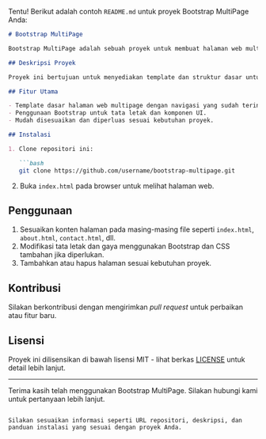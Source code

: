 Tentu! Berikut adalah contoh `README.md` untuk proyek Bootstrap MultiPage Anda:

```markdown
# Bootstrap MultiPage

Bootstrap MultiPage adalah sebuah proyek untuk membuat halaman web multipage menggunakan Bootstrap.

## Deskripsi Proyek

Proyek ini bertujuan untuk menyediakan template dan struktur dasar untuk membuat halaman web multipage dengan menggunakan Bootstrap sebagai framework front-end utama.

## Fitur Utama

- Template dasar halaman web multipage dengan navigasi yang sudah terintegrasi.
- Penggunaan Bootstrap untuk tata letak dan komponen UI.
- Mudah disesuaikan dan diperluas sesuai kebutuhan proyek.

## Instalasi

1. Clone repositori ini:

   ```bash
   git clone https://github.com/username/bootstrap-multipage.git
   ```

2. Buka `index.html` pada browser untuk melihat halaman web.

## Penggunaan

1. Sesuaikan konten halaman pada masing-masing file seperti `index.html`, `about.html`, `contact.html`, dll.
2. Modifikasi tata letak dan gaya menggunakan Bootstrap dan CSS tambahan jika diperlukan.
3. Tambahkan atau hapus halaman sesuai kebutuhan proyek.

## Kontribusi

Silakan berkontribusi dengan mengirimkan *pull request* untuk perbaikan atau fitur baru.

## Lisensi

Proyek ini dilisensikan di bawah lisensi MIT - lihat berkas [LICENSE](LICENSE) untuk detail lebih lanjut.

---

Terima kasih telah menggunakan Bootstrap MultiPage. Silakan hubungi kami untuk pertanyaan lebih lanjut.
```

Silakan sesuaikan informasi seperti URL repositori, deskripsi, dan panduan instalasi yang sesuai dengan proyek Anda.
